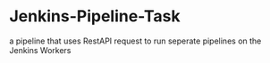 # Jenkins-Pipeline-Task
a pipeline that uses RestAPI request to run seperate pipelines on the Jenkins Workers

